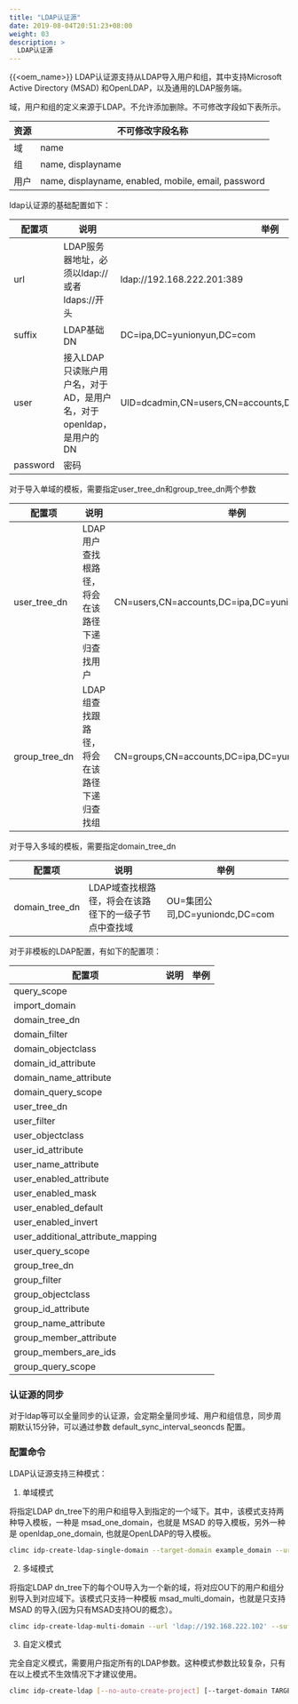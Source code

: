 ```yaml
---
title: "LDAP认证源"
date: 2019-08-04T20:51:23+08:00
weight: 03
description: >
  LDAP认证源
---
```


{{<oem_name>}} LDAP认证源支持从LDAP导入用户和组，其中支持Microsoft Active Directory (MSAD) 和OpenLDAP，以及通用的LDAP服务端。

域，用户和组的定义来源于LDAP。不允许添加删除。不可修改字段如下表所示。

资源 | 不可修改字段名称
-----|------------------------------------------------------
域   | name
组   | name, displayname
用户 | name, displayname, enabled, mobile, email, password

ldap认证源的基础配置如下：

配置项     | 说明                                          | 举例
-----------|-----------------------------------------------|------------------------------------------
url	       | LDAP服务器地址，必须以ldap://或者ldaps://开头 | ldap://192.168.222.201:389
suffix	   | LDAP基础DN	                                   | DC=ipa,DC=yunionyun,DC=com
user       | 接入LDAP只读账户用户名，对于AD，是用户名，对于openldap，是用户的DN	| UID=dcadmin,CN=users,CN=accounts,DC=ipa,DC=yunionyun,DC=com
password   | 密码                                          | 	

对于导入单域的模板，需要指定user_tree_dn和group_tree_dn两个参数

配置项        | 说明                                           | 举例
--------------|------------------------------------------------|------------------------------------------------- 
user_tree_dn  | LDAP用户查找根路径，将会在该路径下递归查找用户 | CN=users,CN=accounts,DC=ipa,DC=yunionyun,DC=com
group_tree_dn | LDAP组查找跟路径，将会在该路径下递归查找组     | CN=groups,CN=accounts,DC=ipa,DC=yunionyun,DC=com


对于导入多域的模板，需要指定domain_tree_dn

配置项         | 说明                                                 | 举例
---------------|------------------------------------------------------|----------------------------------
domain_tree_dn | LDAP域查找根路径，将会在该路径下的一级子节点中查找域 | OU=集团公司,DC=yuniondc,DC=com


对于非模板的LDAP配置，有如下的配置项：

配置项         | 说明                                                 | 举例
---------------|------------------------------------------------------|----------------------------------
query_scope	   |       |
import_domain  |       |
domain_tree_dn |       |
domain_filter  |       |
domain_objectclass |   |
domain_id_attribute	|  |
domain_name_attribute |    |
domain_query_scope |       |
user_tree_dn          |    |
user_filter	          |    |
user_objectclass      |    |
user_id_attribute     |    |
user_name_attribute   |    |
user_enabled_attribute |   |
user_enabled_mask      |   |
user_enabled_default   |   |
user_enabled_invert	   |   |
user_additional_attribute_mapping |  |	
user_query_scope                  |  |
group_tree_dn                     |  |
group_filter                      |  |
group_objectclass                 |  |
group_id_attribute                |  |
group_name_attribute              |  |
group_member_attribute            |  |
group_members_are_ids             |  |
group_query_scope                 |  |

### 认证源的同步

对于ldap等可以全量同步的认证源，会定期全量同步域、用户和组信息，同步周期默认15分钟，可以通过参数 default_sync_interval_seoncds 配置。

### 配置命令

LDAP认证源支持三种模式：

1) 单域模式

将指定LDAP dn_tree下的用户和组导入到指定的一个域下。其中，该模式支持两种导入模板，一种是 msad_one_domain，也就是 MSAD 的导入模板，另外一种是 openldap_one_domain, 也就是OpenLDAP的导入模板。

```bash
climc idp-create-ldap-single-domain --target-domain example_domain --url ldap://192.168.222.102 --suffix 'DC=ipa,DC=example,DC=com' --user 'UID=dcadmin,CN=users,CN=accounts,DC=ipa,DC=example,DC=com' --password <password> --user-tree-dn 'CN=users,CN=accounts,DC=ipa,DC=example,DC=com' --group-tree-dn 'CN=groups,CN=accounts,DC=ipa,DC=example,DC=com' mainLdap openldap_one_domain
```

2) 多域模式

将指定LDAP dn_tree下的每个OU导入为一个新的域，将对应OU下的用户和组分别导入到对应域下。该模式只支持一种模板 msad_multi_domain，也就是只支持 MSAD 的导入(因为只有MSAD支持OU的概念）。

```bash
climc idp-create-ldap-multi-domain --url 'ldap://192.168.222.102' --suffix 'DC=example,DC=com' --user 'dcadmin' --password <password> --domain-tree-dn 'OU=集团公司,DC=example,DC=com' multildap msad_multi_domain
```

3) 自定义模式

完全自定义模式，需要用户指定所有的LDAP参数。这种模式参数比较复杂，只有在以上模式不生效情况下才建议使用。

```bash
climc idp-create-ldap [--no-auto-create-project] [--target-domain TARGET_DOMAIN] [--auto-create-project] [--query-scope {one,sub}] [--user USER] [--password PASSWORD] [--disable-user-on-import] [--domain-tree-dn DOMAIN_TREE_DN] [--domain-filter DOMAIN_FILTER] [--domain-objectclass DOMAIN_OBJECTCLASS] [--domain-id-attribute DOMAIN_ID_ATTRIBUTE] [--domain-name-attribute DOMAIN_NAME_ATTRIBUTE] [--domain-query-scope {one,sub}] [--user-tree-dn USER_TREE_DN] [--user-filter USER_FILTER] [--user-objectclass USER_OBJECTCLASS] [--user-id-attribute USER_ID_ATTRIBUTE] [--user-name-attribute USER_NAME_ATTRIBUTE] [--user-enabled-attribute USER_ENABLED_ATTRIBUTE] [--user-enabled-mask USER_ENABLED_MASK] [--user-enabled-default USER_ENABLED_DEFAULT] [--user-enabled-invert] [--user-additional-attribute USER_ADDITIONAL_ATTRIBUTE] [--user-query-scope {one,sub}] [--group-tree-dn GROUP_TREE_DN] [--group-filter GROUP_FILTER] [--group-objectclass GROUP_OBJECTCLASS] [--group-id-attribute GROUP_ID_ATTRIBUTE] [--group-name-attribute GROUP_NAME_ATTRIBUTE] [--group-member-attribute GROUP_MEMBER_ATTRIBUTE] [--group-members-are-ids] [--group-query-scope {one,sub}] <--url URL> <--suffix SUFFIX> <NAME>
```
